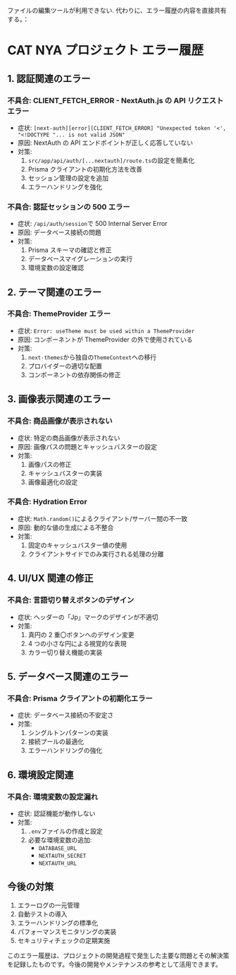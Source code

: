 ファイルの編集ツールが利用できない.
代わりに、エラー履歴の内容を直接共有する。：

# CAT NYA プロジェクト エラー履歴

## 1. 認証関連のエラー

### 不具合: CLIENT_FETCH_ERROR - NextAuth.js の API リクエストエラー

- 症状: `[next-auth][error][CLIENT_FETCH_ERROR] "Unexpected token '<', "<!DOCTYPE "... is not valid JSON"`
- 原因: NextAuth の API エンドポイントが正しく応答していない
- 対策:
  1. `src/app/api/auth/[...nextauth]/route.ts`の設定を簡素化
  2. Prisma クライアントの初期化方法を改善
  3. セッション管理の設定を追加
  4. エラーハンドリングを強化

### 不具合: 認証セッションの 500 エラー

- 症状: `/api/auth/session`で 500 Internal Server Error
- 原因: データベース接続の問題
- 対策:
  1. Prisma スキーマの確認と修正
  2. データベースマイグレーションの実行
  3. 環境変数の設定確認

## 2. テーマ関連のエラー

### 不具合: ThemeProvider エラー

- 症状: `Error: useTheme must be used within a ThemeProvider`
- 原因: コンポーネントが ThemeProvider の外で使用されている
- 対策:
  1. `next-themes`から独自の`ThemeContext`への移行
  2. プロバイダーの適切な配置
  3. コンポーネントの依存関係の修正

## 3. 画像表示関連のエラー

### 不具合: 商品画像が表示されない

- 症状: 特定の商品画像が表示されない
- 原因: 画像パスの問題とキャッシュバスターの設定
- 対策:
  1. 画像パスの修正
  2. キャッシュバスターの実装
  3. 画像最適化の設定

### 不具合: Hydration Error

- 症状: `Math.random()`によるクライアント/サーバー間の不一致
- 原因: 動的な値の生成による不整合
- 対策:
  1. 固定のキャッシュバスター値の使用
  2. クライアントサイドでのみ実行される処理の分離

## 4. UI/UX 関連の修正

### 不具合: 言語切り替えボタンのデザイン

- 症状: ヘッダーの「Jp」マークのデザインが不適切
- 対策:
  1. 真円の 2 重〇ボタンへのデザイン変更
  2. 4 つの小さな円による視覚的な表現
  3. カラー切り替え機能の実装

## 5. データベース関連のエラー

### 不具合: Prisma クライアントの初期化エラー

- 症状: データベース接続の不安定さ
- 対策:
  1. シングルトンパターンの実装
  2. 接続プールの最適化
  3. エラーハンドリングの強化

## 6. 環境設定関連

### 不具合: 環境変数の設定漏れ

- 症状: 認証機能が動作しない
- 対策:
  1. `.env`ファイルの作成と設定
  2. 必要な環境変数の追加:
     - `DATABASE_URL`
     - `NEXTAUTH_SECRET`
     - `NEXTAUTH_URL`

## 今後の対策

1. エラーログの一元管理
2. 自動テストの導入
3. エラーハンドリングの標準化
4. パフォーマンスモニタリングの実装
5. セキュリティチェックの定期実施

このエラー履歴は、プロジェクトの開発過程で発生した主要な問題とその解決策を記録したものです。今後の開発やメンテナンスの参考として活用できます。
